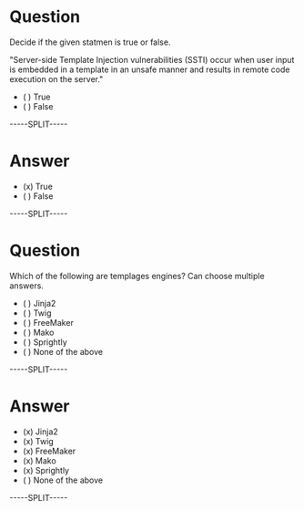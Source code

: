 # Question

Decide if the given statmen is true or false.

"Server-side Template Injection vulnerabilities (SSTI) occur when user input is embedded in a template in an unsafe manner and results in remote code execution on the server."

* ( ) True
* ( ) False

-----SPLIT-----

# Answer

* (x) True
* ( ) False

-----SPLIT-----


# Question

Whích of the following are templages engines? Can choose multiple answers.

* ( ) Jinja2
* ( ) Twig
* ( ) FreeMaker
* ( ) Mako
* ( ) Sprightly
* ( ) None of the above

-----SPLIT-----

# Answer

* (x) Jinja2
* (x) Twig
* (x) FreeMaker
* (x) Mako
* (x) Sprightly
* ( ) None of the above

-----SPLIT-----
